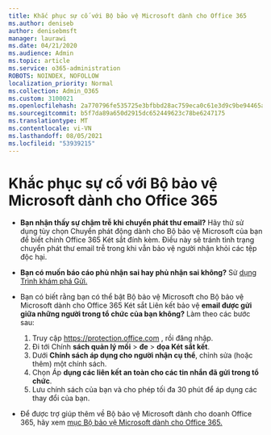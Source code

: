 ```yaml
---
title: Khắc phục sự cố với Bộ bảo vệ Microsoft dành cho Office 365
ms.author: deniseb
author: denisebmsft
manager: laurawi
ms.date: 04/21/2020
ms.audience: Admin
ms.topic: article
ms.service: o365-administration
ROBOTS: NOINDEX, NOFOLLOW
localization_priority: Normal
ms.collection: Admin_O365
ms.custom: 3100021
ms.openlocfilehash: 2a770796fe535725e3bfbbd28ac759eca0c61e3d9c9be94465af2d0988bff7c9
ms.sourcegitcommit: b5f7da89a650d2915dc652449623c78be6247175
ms.translationtype: MT
ms.contentlocale: vi-VN
ms.lasthandoff: 08/05/2021
ms.locfileid: "53939215"
---
```

# <a name="troubleshoot-issues-with-microsoft-defender-for-office-365"></a>Khắc phục sự cố với Bộ bảo vệ Microsoft dành cho Office 365

- **Bạn nhận thấy sự chậm trễ khi chuyển phát thư email?** Hãy thử sử dụng tùy chọn Chuyển phát động dành cho Bộ bảo vệ Microsoft của bạn để biết chính Office 365 Két sắt đính kèm. Điều này sẽ tránh tình trạng chuyển phát thư email trễ trong khi vẫn bảo vệ người nhận khỏi các tệp độc hại.
- **Bạn có muốn báo cáo phủ nhận sai hay phủ nhận sai không?** Sử [dụng Trình khám phá Gửi.](https://protection.office.com/reportsubmission)
- Bạn có biết rằng bạn có thể bật Bộ bảo vệ Microsoft cho Bộ bảo vệ Microsoft dành cho Office 365 Két sắt Liên kết bảo vệ **email được gửi giữa những người trong tổ chức của bạn không?** Làm theo các bước sau:
    1. Truy cập https://protection.office.com , rồi đăng nhập.
    2. Đi tới Chính **sách quản lý mối**  >  **đe**  >  **dọa Két sắt kết**.
    3. Dưới **Chính sách áp dụng cho người nhận cụ thể**, chỉnh sửa (hoặc thêm) một chính sách.
    4. Chọn Áp **dụng các liên kết an toàn cho các tin nhắn đã gửi trong tổ chức**.
    5. Lưu chính sách của bạn và cho phép tối đa 30 phút để áp dụng các thay đổi của bạn.

- Để được trợ giúp thêm về Bộ bảo vệ Microsoft dành cho doanh Office 365, hãy xem [mục Bộ bảo vệ Microsoft dành cho Office 365.](/microsoft-365/security/office-365-security/office-365-atp)